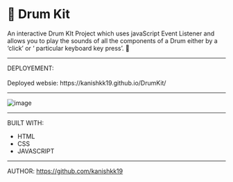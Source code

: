 # 🥁 Drum Kit



An interactive Drum KIt Project which uses javaScript Event Listener and allows you to play the sounds of all the components of a Drum either by a ‘click’ or ‘ particular keyboard key press’. 🎵



<hr>
DEPLOYEMENT:
<br>
<br>
Deployed websie: https://kanishkk19.github.io/DrumKit/ 
<hr>

![image](https://user-images.githubusercontent.com/90362538/187634271-06bf6f9e-5f1d-4681-8744-c126798ff9dc.png)



<hr>


BUILT WITH: 
<br>
* HTML
* CSS
* JAVASCRIPT
<hr>

AUTHOR:
https://github.com/kanishkk19

